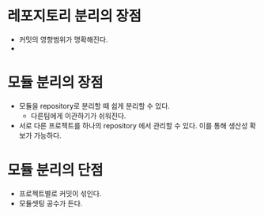 # 레포지토리 분리의 장점
* 커밋의 영향범위가 명확해진다.
* 

# 모듈 분리의 장점
* 모듈을 repository로 분리할 때 쉽게 분리할 수 있다.
  * 다른팀에게 이관하기가 쉬워진다.
* 서로 다른 프로젝트를 하나의 repository 에서 관리할 수 있다. 이를 통해 생산성 확보가 가능하다.

# 모듈 분리의 단점
* 프로젝트별로 커밋이 섞인다.
* 모듈셋팅 공수가 든다.
